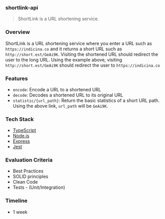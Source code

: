 ### shortlink-api

> ShortLink is a URL shortening service.

### Overview

ShortLink is a URL shortening service where you enter a URL such as `https://indicina.co` and it returns
a short URL such as `http://short.est/GeAi9K`. Visiting the shortened URL should redirect the user to the
long URL. Using the example above, visiting `http://short.est/GeAi9K` should redirect the user to `https://indicina.co`

### Features

- `encode`: Encode a URL to a shortened URL
- `decode`: Decodes a shortened URL to its original URL
- `statistic/{url_path}`: Return the basic statistics of a short URL path. Using the above link, `url_path` will be `GeAi9K`.

### Tech Stack

- [TypeScript](https://www.typescriptlang.org/)
- [Node.js](https://nodejs.org/en/download/current)
- [Express](https://www.npmjs.com/package/express)
- [Jest](https://www.npmjs.com/package/jest)

### Evaluation Criteria

- Best Practices
- SOLID principles
- Clean Code
- Tests - (Unit/Integration)

### Timeline

- 1 week
